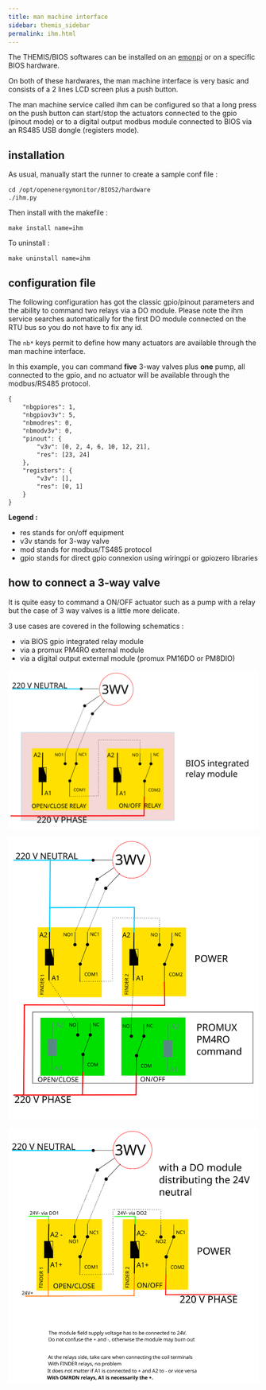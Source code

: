 ```yaml
---
title: man machine interface
sidebar: themis_sidebar
permalink: ihm.html
---
```


The THEMIS/BIOS softwares can be installed on an [emonpi](https://shop.openenergymonitor.com/emonpi/) or on a specific BIOS hardware. 

On both of these hardwares, the man machine interface is very basic and consists of a 2 lines LCD screen plus a push button.

The man machine service called ihm can be configured so that a long press on the push button can start/stop the actuators connected to the gpio (pinout mode) or to a digital output modbus module connected to BIOS via an RS485 USB dongle (registers mode). 

## installation

As usual, manually start the runner to create a sample conf file : 
```
cd /opt/openenergymonitor/BIOS2/hardware
./ihm.py
```
Then install with the makefile :
```
make install name=ihm
```

To uninstall :

```
make uninstall name=ihm
```

## configuration file

The following configuration has got the classic gpio/pinout parameters and the ability to command two relays via a DO module. Please note the ihm service searches automatically for the first DO module connected on the RTU bus so you do not have to fix any id.

The `nb*` keys permit to define how many actuators are available through the man machine interface. 

In this example, you can command **five** 3-way valves plus **one** pump, all connected to the gpio, and no actuator will be available through the modbus/RS485 protocol. 

```
{
    "nbgpiores": 1,
    "nbgpiov3v": 5,
    "nbmodres": 0,
    "nbmodv3v": 0,
    "pinout": {
        "v3v": [0, 2, 4, 6, 10, 12, 21],
        "res": [23, 24]
    },
    "registers": {
        "v3v": [],
        "res": [0, 1]
    }
}
```
**Legend :**
- res stands for on/off equipment
- v3v stands for 3-way valve
- mod stands for modbus/TS485 protocol
- gpio stands for direct gpio connexion using wiringpi or gpiozero libraries 

## how to connect a 3-way valve

It is quite easy to command a ON/OFF actuator such as a pump with a relay but the case of 3 way valves is a little more delicate.

3 use cases are covered in the following schematics :

- via BIOS gpio integrated relay module
- via a promux PM4RO external module
- via a digital output external module (promux PM16DO or PM8DIO)

![](bios_relay.svg)

![](promux_finder.svg)

![](promuxDO2finder.svg)
